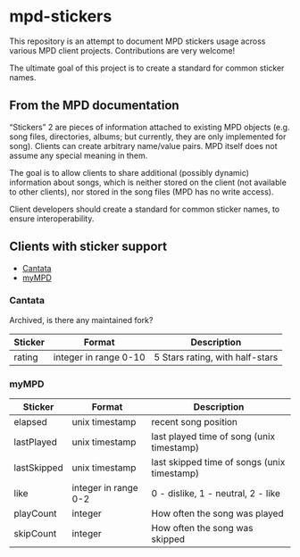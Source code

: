 # mpd-stickers

This repository is an attempt  to document MPD stickers usage across various MPD client projects. Contributions are very welcome!

The ultimate goal of this project is to create a standard for common sticker names.

## From the MPD documentation

“Stickers” 2 are pieces of information attached to existing MPD objects (e.g. song files, directories, albums; but currently, they are only implemented for song). Clients can create arbitrary name/value pairs. MPD itself does not assume any special meaning in them.

The goal is to allow clients to share additional (possibly dynamic) information about songs, which is neither stored on the client (not available to other clients), nor stored in the song files (MPD has no write access).

Client developers should create a standard for common sticker names, to ensure interoperability.

## Clients with sticker support

- [Cantata](https://github.com/CDrummond/cantata)
- [myMPD](https://github.com/jcorporation/myMPD)

### Cantata

Archived, is there any maintained fork?

| Sticker | Format | Description |
| ------- | ------ | ----------- |
| rating | integer in range 0-10 | 5 Stars rating, with half-stars |

### myMPD

| Sticker | Format | Description |
| ------- | ------ | ----------- |
| elapsed | unix timestamp | recent song position |
| lastPlayed | unix timestamp | last played time of song (unix timestamp) |
| lastSkipped | unix timestamp | last skipped time of songs (unix timestamp) |
| like | integer in range 0-2 |0 - dislike, 1 - neutral, 2 - like |
| playCount | integer | How often the song was played |
| skipCount | integer | How often the song was skipped |
